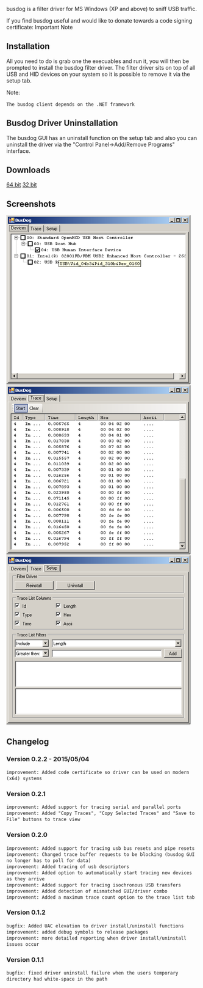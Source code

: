 busdog is a filter driver for MS Windows (XP and above) to sniff USB traffic.

If you find busdog useful and would like to donate towards a code signing certificate:
Important Note

## Installation

All you need to do is grab one the execuables and run it, you will then be prompted to install the busdog filter driver. The filter driver sits on top of all USB and HID devices on your system so it is possible to remove it via the setup tab.

Note:

    The busdog client depends on the .NET framework 

## Busdog Driver Uninstallation

The busdog GUI has an uninstall function on the setup tab and also you can uninstall the driver via the "Control Panel->Add/Remove Programs" interface.

## Downloads

[64 bit](http://daniel.net.nz/d/busdog_0.2.2/busdog_x64.exe)
[32 bit](http://daniel.net.nz/d/busdog_0.2.2/busdog_x86.exe)

## Screenshots

![device selection screenshot](images/device_selection.png?raw-true)
![trace view screenshot](images/trace_view.png?raw-true)
![setup screenshot](images/setup.png?raw-true)

## Changelog

### Version 0.2.2 - 2015/05/04

    improvement: Added code certificate so driver can be used on modern (x64) systems

### Version 0.2.1

    improvement: Added support for tracing serial and parallel ports
    improvement: Added "Copy Traces", "Copy Selected Traces" and "Save to File" buttons to trace view 

### Version 0.2.0

    improvement: Added support for tracing usb bus resets and pipe resets
    improvement: Changed trace buffer requests to be blocking (busdog GUI no longer has to poll for data)
    improvement: Added tracing of usb descriptors
    improvement: Added option to automatically start tracing new devices as they arrive
    improvement: Added support for tracing isochronous USB transfers
    improvement: Added detection of mismatched GUI/driver combo
    improvement: Added a maximum trace count option to the trace list tab 

### Version 0.1.2

    bugfix: Added UAC elevation to driver install/uninstall functions
    improvement: added debug symbols to release packages
    improvement: more detailed reporting when driver install/uninstall issues occur 

### Version 0.1.1

    bugfix: fixed driver uninstall failure when the users temporary directory had white-space in the path 
